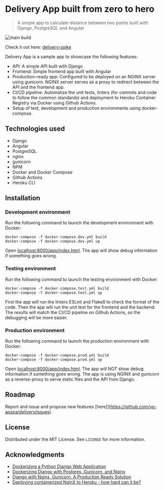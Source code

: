 # Delivery App built from zero to hero

> A simple app to calculate distance between two points built with Django, PostgreSQL and Angular

![main build](https://github.com/yg-apaza/delivery/actions/workflows/ci.yml/badge.svg)

Check it out here: [delivery-spike](https://delivery-spike.herokuapp.com/app/index.html)

Delivery App is a sample app to showcase the following features:

- API: A simple API built with Django
- Frontend: Simple frontend app built with Angular
- Production-ready app: Configured to be deployed on an NGINX server using gunicorn. NGINX server serves as a proxy to redirect between the API and the frontend app.
- CI/CD pipeline: Automatize the unit tests, linters (for commits and code to follow the common standards) and deployment to Heroku Container Registry via Docker using Github Actions.
- Setup of test, development and production environments using docker-compose.

## Technologies used

- Django
- Angular
- PostgreSQL
- nginx
- gunicorn
- NPM
- Docker and Docker Compose
- Github Actions
- Heroku CLI

## Installation

### Development environment

Run the following command to launch the development environment with Docker:

```
docker-compose -f docker-compose.dev.yml build
docker-compose -f docker-compose.dev.yml up
```

Open [localhost:8000/app/index.html](localhost:8000/app/index.html). The app will show debug information if something goes wrong.

### Testing environment

Run the following command to launch the testing environment with Docker:

```
docker-compose -f docker-compose.test.yml build
docker-compose -f docker-compose.test.yml up
```

First the app will run the linters ESLint and Flake8 to check the format of the code. Then the app will run the unit test for the frontend and the backend. The results will match the CI/CD pipeline on Github Actions, so the debugging will be more easier.

### Production environment

Run the following command to launch the production environment with Docker:

```
docker-compose -f docker-compose.prod.yml build
docker-compose -f docker-compose.prod.yml up
```

Open [localhost:8000/app/index.html](localhost:8000/app/index.html). The app will NOT show debug information if something goes wrong. The app is using NGINX and gunicorn as a reverse-proxy to serve static files and the API from Django.

## Roadmap

Report and issue and propose new features [here]](https://github.com/yg-apaza/delivery/issues).

## License

Distributed under the MIT License. See ```LICENSE``` for more information.

## Acknowledgments

- [Dockerizing a Python Django Web Application](https://semaphoreci.com/community/tutorials/dockerizing-a-python-django-web-application)
- [Dockerizing Django with Postgres, Gunicorn, and Nginx](https://testdriven.io/blog/dockerizing-django-with-postgres-gunicorn-and-nginx/)
- [Django with Nginx, Gunicorn. A Production Ready Solution](https://medium.com/analytics-vidhya/dajngo-with-nginx-gunicorn-aaf8431dc9e0)
- [Deploying containerized NginX to Heroku - how hard can it be?](https://dev.to/levelupkoodarit/deploying-containerized-nginx-to-heroku-how-hard-can-it-be-3g14)